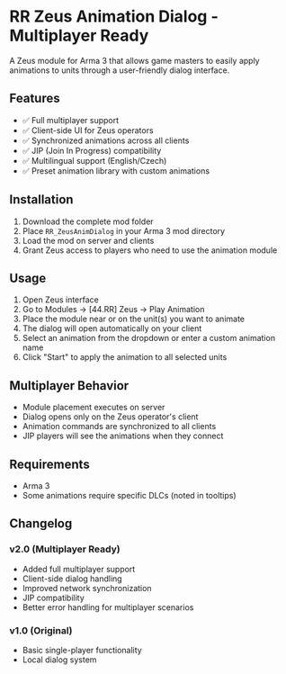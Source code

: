 # RR Zeus Animation Dialog - Multiplayer Ready

A Zeus module for Arma 3 that allows game masters to easily apply animations to units through a user-friendly dialog interface.

## Features
- ✅ Full multiplayer support
- ✅ Client-side UI for Zeus operators
- ✅ Synchronized animations across all clients
- ✅ JIP (Join In Progress) compatibility
- ✅ Multilingual support (English/Czech)
- ✅ Preset animation library with custom animations

## Installation
1. Download the complete mod folder
2. Place `RR_ZeusAnimDialog` in your Arma 3 mod directory
3. Load the mod on server and clients
4. Grant Zeus access to players who need to use the animation module

## Usage
1. Open Zeus interface
2. Go to Modules → [44.RR] Zeus → Play Animation
3. Place the module near or on the unit(s) you want to animate
4. The dialog will open automatically on your client
5. Select an animation from the dropdown or enter a custom animation name
6. Click "Start" to apply the animation to all selected units

## Multiplayer Behavior
- Module placement executes on server
- Dialog opens only on the Zeus operator's client
- Animation commands are synchronized to all clients
- JIP players will see the animations when they connect

## Requirements
- Arma 3
- Some animations require specific DLCs (noted in tooltips)

## Changelog
### v2.0 (Multiplayer Ready)
- Added full multiplayer support
- Client-side dialog handling
- Improved network synchronization
- JIP compatibility
- Better error handling for multiplayer scenarios

### v1.0 (Original)
- Basic single-player functionality
- Local dialog system
